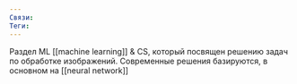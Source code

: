 ```yaml
---
Связи:
Теги:
---
```


Раздел ML [[machine learning]] & CS, который посвящен решению задач по обработке изображений. Современные решения базируются, в основном на [[neural network]]